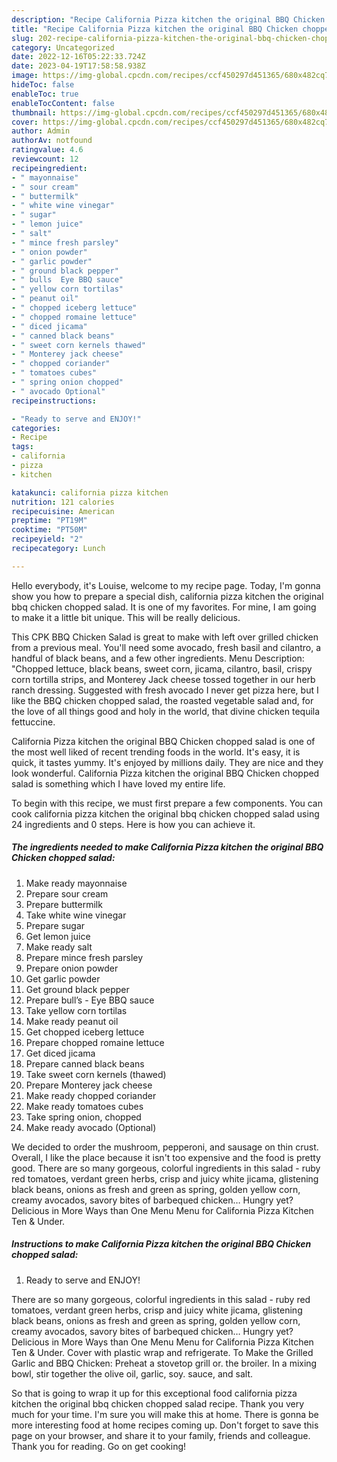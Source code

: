 ```yaml
---
description: "Recipe California Pizza kitchen the original BBQ Chicken chopped salad yang Very Delicious"
title: "Recipe California Pizza kitchen the original BBQ Chicken chopped salad yang Very Delicious"
slug: 202-recipe-california-pizza-kitchen-the-original-bbq-chicken-chopped-salad-yang-very-delicious
category: Uncategorized
date: 2022-12-16T05:22:33.724Z
date: 2023-04-19T17:58:58.938Z
image: https://img-global.cpcdn.com/recipes/ccf450297d451365/680x482cq70/california-pizza-kitchen-the-original-bbq-chicken-chopped-salad-recipe-main-photo.jpg
hideToc: false
enableToc: true
enableTocContent: false
thumbnail: https://img-global.cpcdn.com/recipes/ccf450297d451365/680x482cq70/california-pizza-kitchen-the-original-bbq-chicken-chopped-salad-recipe-main-photo.jpg
cover: https://img-global.cpcdn.com/recipes/ccf450297d451365/680x482cq70/california-pizza-kitchen-the-original-bbq-chicken-chopped-salad-recipe-main-photo.jpg
author: Admin
authorAv: notfound
ratingvalue: 4.6
reviewcount: 12
recipeingredient:
- " mayonnaise"
- " sour cream"
- " buttermilk"
- " white wine vinegar"
- " sugar"
- " lemon juice"
- " salt"
- " mince fresh parsley"
- " onion powder"
- " garlic powder"
- " ground black pepper"
- " bulls  Eye BBQ sauce"
- " yellow corn tortilas"
- " peanut oil"
- " chopped iceberg lettuce"
- " chopped romaine lettuce"
- " diced jicama"
- " canned black beans"
- " sweet corn kernels thawed"
- " Monterey jack cheese"
- " chopped coriander"
- " tomatoes cubes"
- " spring onion chopped"
- " avocado Optional"
recipeinstructions:

- "Ready to serve and ENJOY!"
categories:
- Recipe
tags:
- california
- pizza
- kitchen

katakunci: california pizza kitchen 
nutrition: 121 calories
recipecuisine: American
preptime: "PT19M"
cooktime: "PT50M"
recipeyield: "2"
recipecategory: Lunch

---
```



Hello everybody, it's Louise, welcome to my recipe page. Today, I'm gonna show you how to prepare a special dish, california pizza kitchen the original bbq chicken chopped salad. It is one of my favorites. For mine, I am going to make it a little bit unique. This will be really delicious.

This CPK BBQ Chicken Salad is great to make with left over grilled chicken from a previous meal. You&#39;ll need some avocado, fresh basil and cilantro, a handful of black beans, and a few other ingredients. Menu Description: &#34;Chopped lettuce, black beans, sweet corn, jicama, cilantro, basil, crispy corn tortilla strips, and Monterey Jack cheese tossed together in our herb ranch dressing. Suggested with fresh avocado I never get pizza here, but I like the BBQ chicken chopped salad, the roasted vegetable salad and, for the love of all things good and holy in the world, that divine chicken tequila fettuccine.

California Pizza kitchen the original BBQ Chicken chopped salad is one of the most well liked of recent trending foods in the world. It's easy, it is quick, it tastes yummy. It's enjoyed by millions daily. They are nice and they look wonderful. California Pizza kitchen the original BBQ Chicken chopped salad is something which I have loved my entire life.


To begin with this recipe, we must first prepare a few components. You can cook california pizza kitchen the original bbq chicken chopped salad using 24 ingredients and 0 steps. Here is how you can achieve it.

<!--inarticleads1-->

##### The ingredients needed to make California Pizza kitchen the original BBQ Chicken chopped salad:

1. Make ready  mayonnaise
1. Prepare  sour cream
1. Prepare  buttermilk
1. Take  white wine vinegar
1. Prepare  sugar
1. Get  lemon juice
1. Make ready  salt
1. Prepare  mince fresh parsley
1. Prepare  onion powder
1. Get  garlic powder
1. Get  ground black pepper
1. Prepare  bull’s - Eye BBQ sauce
1. Take  yellow corn tortilas
1. Make ready  peanut oil
1. Get  chopped iceberg lettuce
1. Prepare  chopped romaine lettuce
1. Get  diced jicama
1. Prepare  canned black beans
1. Take  sweet corn kernels (thawed)
1. Prepare  Monterey jack cheese
1. Make ready  chopped coriander
1. Make ready  tomatoes cubes
1. Take  spring onion, chopped
1. Make ready  avocado (Optional)


We decided to order the mushroom, pepperoni, and sausage on thin crust. Overall, I like the place because it isn&#39;t too expensive and the food is pretty good. There are so many gorgeous, colorful ingredients in this salad - ruby red tomatoes, verdant green herbs, crisp and juicy white jicama, glistening black beans, onions as fresh and green as spring, golden yellow corn, creamy avocados, savory bites of barbequed chicken… Hungry yet? Delicious in More Ways than One Menu Menu for California Pizza Kitchen Ten &amp; Under. 

<!--inarticleads2-->

##### Instructions to make California Pizza kitchen the original BBQ Chicken chopped salad:


1. Ready to serve and ENJOY!

There are so many gorgeous, colorful ingredients in this salad - ruby red tomatoes, verdant green herbs, crisp and juicy white jicama, glistening black beans, onions as fresh and green as spring, golden yellow corn, creamy avocados, savory bites of barbequed chicken… Hungry yet? Delicious in More Ways than One Menu Menu for California Pizza Kitchen Ten &amp; Under. Cover with plastic wrap and refrigerate. To Make the Grilled Garlic and BBQ Chicken: Preheat a stovetop grill or. the broiler. In a mixing bowl, stir together the olive oil, garlic, soy. sauce, and salt. 

So that is going to wrap it up for this exceptional food california pizza kitchen the original bbq chicken chopped salad recipe. Thank you very much for your time. I'm sure you will make this at home. There is gonna be more interesting food at home recipes coming up. Don't forget to save this page on your browser, and share it to your family, friends and colleague. Thank you for reading. Go on get cooking!
